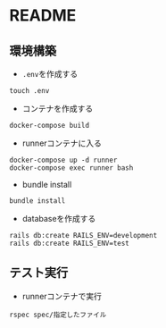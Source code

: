 # README

## 環境構築

- `.env`を作成する

```
touch .env
```

- コンテナを作成する

```
docker-compose build
```

- runnerコンテナに入る

```
docker-compose up -d runner
docker-compose exec runner bash
```

- bundle install

```
bundle install
```

- databaseを作成する

```
rails db:create RAILS_ENV=development
rails db:create RAILS_ENV=test
```

## テスト実行

- runnerコンテナで実行

```
rspec spec/指定したファイル
```
